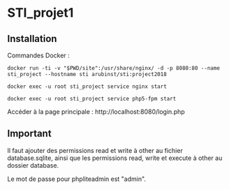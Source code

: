 # STI_projet1

## Installation

Commandes Docker :

`docker run -ti -v "$PWD/site":/usr/share/nginx/ -d -p 8080:80 --name sti_project --hostname sti arubinst/sti:project2018`

`docker exec -u root sti_project service nginx start`

`docker exec -u root sti_project service php5-fpm start`

Accéder à la page principale : http://localhost:8080/login.php

## Important

Il faut ajouter des permissions read et write à other au fichier database.sqlite, ainsi que les permissions read, write et execute à other au dossier database.


Le mot de passe pour phpliteadmin est "admin".
